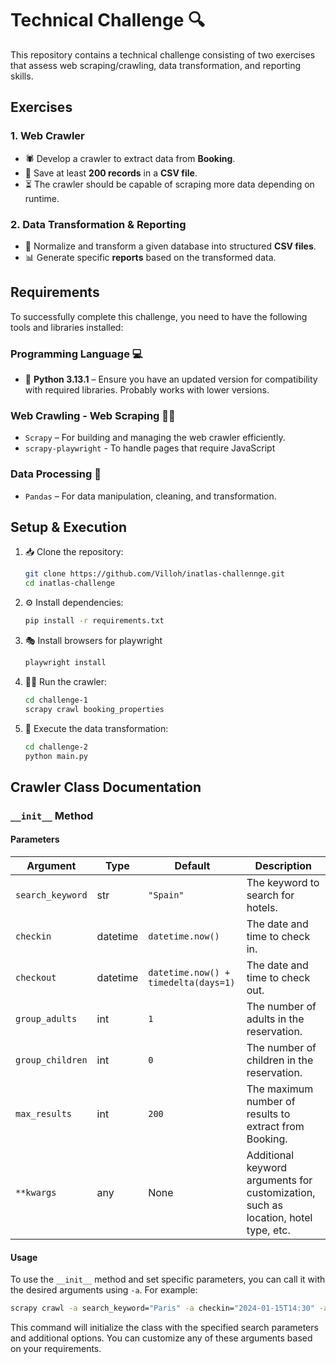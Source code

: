 # Technical Challenge 🔍

This repository contains a technical challenge consisting of two exercises that assess web scraping/crawling, data transformation, and reporting skills.

## Exercises

### 1. Web Crawler
- 🕷️ Develop a crawler to extract data from **Booking**.
- 📄 Save at least **200 records** in a **CSV file**.
- ⏳ The crawler should be capable of scraping more data depending on runtime.

### 2. Data Transformation & Reporting
- 🔄 Normalize and transform a given database into structured **CSV files**.
- 📊 Generate specific **reports** based on the transformed data.

## Requirements

To successfully complete this challenge, you need to have the following tools and libraries installed:

### **Programming Language** 💻

- 🐍 **Python 3.13.1** – Ensure you have an updated version for compatibility with required libraries. Probably works with lower versions.

### **Web Crawling - Web Scraping** 🕵️‍♂️ 

- `Scrapy` – For building and managing the web crawler efficiently.
- `scrapy-playwright` - To handle pages that require JavaScript

### **Data Processing** 📖

- `Pandas` – For data manipulation, cleaning, and transformation.

## Setup & Execution
1. 📥 Clone the repository:
   ```bash
   git clone https://github.com/Villoh/inatlas-challennge.git
   cd inatlas-challenge
   ```
2. ⚙️ Install dependencies:
   ```bash
   pip install -r requirements.txt
   ```
3. 🎭 Install browsers for playwright
   ```bash
   playwright install
   ```
5. 🕵️‍♂️ Run the crawler:
   ```bash
   cd challenge-1
   scrapy crawl booking_properties
   ```
6. 🔄 Execute the data transformation:
   ```bash
   cd challenge-2
   python main.py
   ```

## Crawler Class Documentation

### `__init__` Method

#### Parameters

| Argument    | Type        | Default         | Description                                                                                   |
|-------------|------------|----------------|---------------------------------------------------------------------------------------------------|
| `search_keyword`   | str        | `"Spain"`       | The keyword to search for hotels.                                                             |
| `checkin`      | datetime  | `datetime.now()` | The date and time to check in.                                                                  |
| `checkout`     | datetime  | `datetime.now() + timedelta(days=1)` | The date and time to check out.                                                                |
| `group_adults`   | int        | `1`              | The number of adults in the reservation.                                                         |
| `group_children` | int        | `0`              | The number of children in the reservation.                                                       |
| `max_results`    | int        | `200`            | The maximum number of results to extract from Booking.                                             |
| `**kwargs`      | any       | None            | Additional keyword arguments for customization, such as location, hotel type, etc.

#### Usage

To use the `__init__` method and set specific parameters, you can call it with the desired arguments using `-a`. For example:

```bash
scrapy crawl -a search_keyword="Paris" -a checkin="2024-01-15T14:30" -a checkout="2024-01-17T14:30" -a group_adults=2 -a group_children=1
```

This command will initialize the class with the specified search parameters and additional options. You can customize any of these arguments based on your requirements.